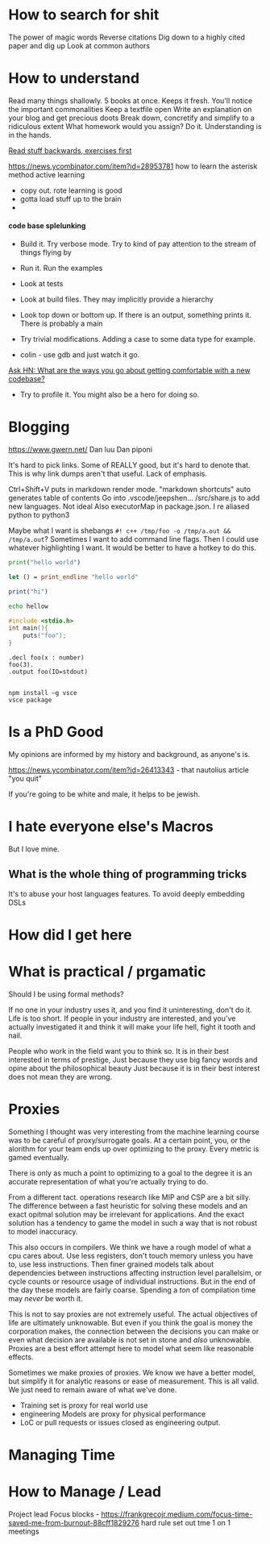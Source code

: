 

# How to search for shit

The power of magic words
Reverse citations
Dig down to a highly cited paper and dig up
Look at common authors

# How to understand
Read many things shallowly. 5 books at once. Keeps it fresh. You'll notice the important commonalities
Keep a textfile open
Write an explanation on your blog and get precious doots
Break down, concretify and simplify to a ridiculous extent
What homework would you assign? Do it. Understanding is in the hands.

[Read stuff backwards, exercises first](https://twitter.com/sigfpe/status/1467568480241152001?s=20)


https://news.ycombinator.com/item?id=28953781 how to learn the asterisk method
active learning
- copy out. rote learning is good
- gotta load stuff up to the brain
- 

#### code base splelunking
- Build it. Try verbose mode. Try to kind of pay attention to the stream of things flying by
- Run it. Run the examples
- Look at tests
- Look at build files. They may implicitly provide a hierarchy
- Look top down or bottom up. If there is an output, something prints it. There is probably a main


- Try trivial modifications. Adding a case to some data type for example.

- colin - use gdb and just watch it go.

[Ask HN: What are the ways you go about getting comfortable with a new codebase?](https://news.ycombinator.com/item?id=32365660)
- Try to profile it. You might also be a hero for doing so.


# Blogging

https://www.gwern.net/
Dan luu
Dan piponi


It's hard to pick links. Some of REALLY good, but it's hard to denote that. This is why link dumps aren't that useful. Lack of emphasis.

Ctrl+Shift+V puts in markdown render mode.
"markdown shortcuts" auto generates table of contents
Go into .vscode/jeepshen... /src/share.js to add new languages. Not ideal
Also executorMap in package.json. I re aliased python to python3

Maybe what I want is shebangs  `#! c++ /tmp/foo -o /tmp/a.out && /tmp/a.out`? Sometimes I want to add command line flags. Then I could use whatever highlighting I want. It would be better to have a hotkey to do this.

```python
print("hello world")
```
```ocaml
let () = print_endline "hello world"
```
```julia
print("hi")
```
```bash
echo hellow
```
```c
#include <stdio.h>
int main(){
    puts("foo");
}
```
```souffle
.decl foo(x : number)
foo(3).
.output foo(IO=stdout)
```

```

npm install –g vsce
vsce package
```
# Is a PhD Good
My opinions are informed by my history and background, as anyone's is.

https://news.ycombinator.com/item?id=26413343 - that nautolius article "you quit"


If you're going to be white and male, it helps to be jewish.


# I hate everyone else's Macros
But I love mine.

## What is the whole thing of programming tricks
It's to abuse your host languages features.
To avoid deeply embedding DSLs


# How did I get here

# What is practical / prgamatic

Should I be using formal methods?

If no one in your industry uses it, and you find it uninteresting, don't do it. Life is too short.
If people in your industry are interested, and you've actually investigated it and think it will make your life hell, fight it tooth and nail.


People who work in the field want you to think so. It is in their best interested in terms of prestige,
Just because they use big fancy words and opine about the philosophical beauty 
Just because it is in their best interest does not mean they are wrong.

# Proxies
Something I thought was very interesting from the machine learning course was to be careful of proxy/surrogate goals. At a certain point, you, or the alorithm for your team ends up over optimizing to the proxy. Every metric is gamed eventually.

There is only as much a point to optimizing to a goal to the degree it is an accurate representation of what you're actually trying to do.

From a different tact. operations research like MIP and CSP are a bit silly. The difference between a fast heuristic for solving these models and an exact opitmal solution may be irrelevant for applications. And the exact solution has a tendency to game the model in such a way that is not robust to model inaccuracy.

This also occurs in compilers. We think we have a rough model of what a cpu cares about. Use less registers, don't touch memory unless you have to, use less instructions. Then finer grained models talk about dependencies between instructions affecting instruction level parallelsim, or cycle counts or resource usage of individual instructions. But in the end of the day these models are fairly coarse. Spending a _ton_ of compilation time may _never_ be worth it.

This is not to say proxies are not extremely useful. The actual objectives of life are ultimately unknowable. But even if you think the goal is money the corporation makes, the connection between the decisions you can make or even what decision are available is not set in stone and _also_ unknowable. Proxies are a best effort attempt here to model what seem like reasonable effects.

Sometimes we make proxies of proxies. We know we have a better model, but simplify it for analytic reasons or ease of measurement. This is all valid. We just need to remain aware of what we've done.

- Training set is proxy for real world use
- engineering Models are proxy for physical performance
- LoC or pull requests or issues closed as engineering output. 


# Managing Time

# How to Manage / Lead
Project lead
Focus blocks - https://frankgrecojr.medium.com/focus-time-saved-me-from-burnout-88cff1829276 hard rule set out tme
1 on 1 meetings